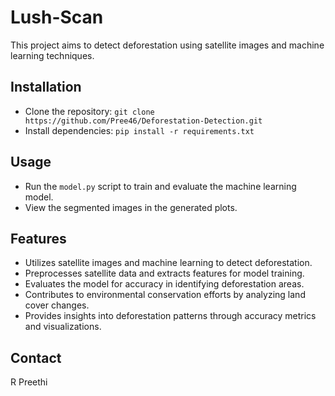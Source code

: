 # Lush-Scan

This project aims to detect deforestation using satellite images and machine learning techniques.

## Installation

- Clone the repository: `git clone https://github.com/Pree46/Deforestation-Detection.git`
- Install dependencies: `pip install -r requirements.txt`

## Usage

- Run the `model.py` script to train and evaluate the machine learning model.
- View the segmented images in the generated plots.

## Features

- Utilizes satellite images and machine learning to detect deforestation.
- Preprocesses satellite data and extracts features for model training.
- Evaluates the model for accuracy in identifying deforestation areas.
- Contributes to environmental conservation efforts by analyzing land cover changes.
- Provides insights into deforestation patterns through accuracy metrics and visualizations.


## Contact

R Preethi


